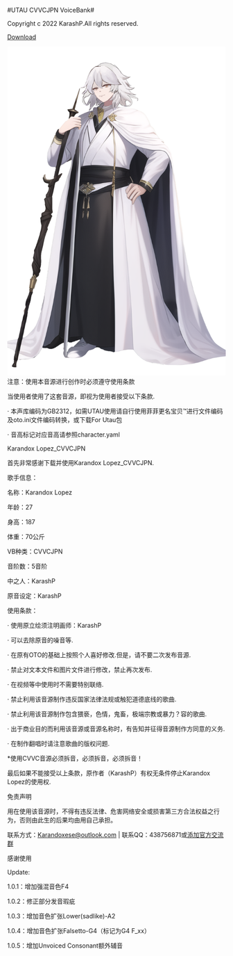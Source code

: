 #UTAU CVVCJPN VoiceBank#

Copyright c 2022 KarashP.All rights reserved.

[Download](https://github.com/Andox-Lopez/Karandox-Lopez-Utau-Voicebank/releases/)

![image](https://github.com/Andox-Lopez/Karandox-Lopez-Utau-Voicebank/blob/main/Karanndox%20Lopez.png)
注意：使用本音源进行创作时必须遵守使用条款

当使用者使用了这套音源，即视为使用者接受以下条款.

· 本声库编码为GB2312，如需UTAU使用请自行使用菲菲更名宝贝™进行文件编码及oto.ini文件编码转换，或下载For Utau包

· 音高标记对应音高请参照character.yaml

Karandox Lopez_CVVCJPN

首先非常感谢下载并使用Karandox Lopez_CVVCJPN.

歌手信息：

名称：Karandox Lopez

年龄：27

身高：187

体重：70公斤

VB种类：CVVCJPN

音阶数：5音阶

中之人：KarashP

原音设定：KarashP

使用条款：

· 使用原立绘须注明画师：KarashP

· 可以去除原音的噪音等.

· 在原有OTO的基础上按照个人喜好修改.但是，请不要二次发布音源.

· 禁止对文本文件和图片文件进行修改，禁止再次发布.

· 在视频等中使用时不需要特别联络.

· 禁止利用该音源制作违反国家法律法规或触犯道德底线的歌曲.

· 禁止利用该音源制作包含猥亵，色情，鬼畜，极端宗教或暴力？容的歌曲.

· 出于商业目的而利用该音源或音源名称时，有告知并征得音源制作方同意的义务.

· 在制作翻唱时请注意歌曲的版权问题.

*使用CVVC音源必须拆音，必须拆音，必须拆音！

最后如果不能接受以上条款，原作者（KarashP）有权无条件停止Karandox Lopez的使用权.

免责声明

用在使用该音源时，不得有违反法律、危害网络安全或损害第三方合法权益之行为，否则由此生的后果均由用自己承担。

联系方式：Karandoxese@outlook.com | 联系QQ：438756871或[添加官方交流群](https://jq.qq.com/?_wv=1027&k=ssqcbYip)

感谢使用


Update:

1.0.1：增加强混音色F4

1.0.2：修正部分发音瑕疵

1.0.3：增加音色扩张Lower(sadlike)-A2

1.0.4：增加音色扩张Falsetto-G4（标记为G4 F_xx）

1.0.5：增加Unvoiced Consonant额外辅音
